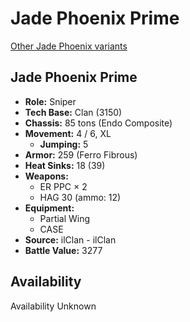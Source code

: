 # Jade Phoenix Prime

[Other Jade Phoenix variants](../jade_phoenix.md)

## Jade Phoenix Prime
- **Role:** Sniper
- **Tech Base:** Clan (3150)
- **Chassis:** 85 tons (Endo Composite)
- **Movement:** 4 / 6, XL
  - **Jumping:** 5
- **Armor:** 259 (Ferro Fibrous)
- **Heat Sinks:** 18 (39)
- **Weapons:**
  - ER PPC × 2
  - HAG 30 (ammo: 12)
- **Equipment:**
  - Partial Wing
  - CASE
- **Source:** ilClan - ilClan
- **Battle Value:** 3277

## Availability

Availability Unknown

